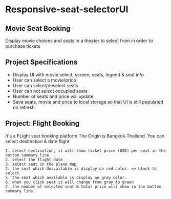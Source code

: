 # Responsive-seat-selectorUI

## Movie Seat Booking

Display movie choices and seats in a theater to select from in order to purchase tickets

## Project Specifications

-   Display UI with movie select, screen, seats, legend & seat info
-   User can select a movie/price
-   User can select/deselect seats
-   User can not select occupied seats
-   Number of seats and price will update
-   Save seats, movie and price to local storage so that UI is still populated on refresh

## Project: Flight Booking

It's a FLight seat booking platform The Origin is Bangkok-Thailand. You can select desitnation & date flight

 
    1. select destination, it will show ticket price (USD) per seat in the bottom summary line.
    2. select the flight date
    3. select seat in the plane map
    4. the seat which Unavailable is display on red color. => block to select
    5. the seat which available is display on gray color.
    6. when you click seat it will change from gray to green
    7. the number of selected seat & total price will show in the bottom summary line.
